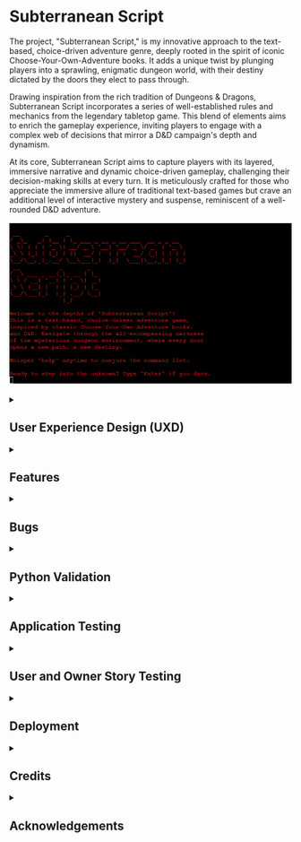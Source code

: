# Subterranean Script

The project, "Subterranean Script," is my innovative approach to the text-based, choice-driven adventure genre, deeply rooted in the spirit of iconic Choose-Your-Own-Adventure books. It adds a unique twist by plunging players into a sprawling, enigmatic dungeon world, with their destiny dictated by the doors they elect to pass through.

Drawing inspiration from the rich tradition of Dungeons & Dragons, Subterranean Script incorporates a series of well-established rules and mechanics from the legendary tabletop game. This blend of elements aims to enrich the gameplay experience, inviting players to engage with a complex web of decisions that mirror a D&D campaign's depth and dynamism.

At its core, Subterranean Script aims to capture players with its layered, immersive narrative and dynamic choice-driven gameplay, challenging their decision-making skills at every turn. It is meticulously crafted for those who appreciate the immersive allure of traditional text-based games but crave an additional level of interactive mystery and suspense, reminiscent of a well-rounded D&D adventure.

![Subterranean Script Start Screen](assets/images/readme/features/start-screen.png)

<details>
<summary><h2>User Experience Design (UXD)</h2></summary>

<details>
<summary><h3>Strategy</h3></summary>

<details>
<summary><h4>User Stories</h4></summary>

##### First Time Visitor Goals #####
##### Understanding Gameplay: #####
As a First Time user, I want to easily understand the main concept of the game and its gameplay mechanics.
##### Navigating Commands: #####
As a First Time user, I want to be able to effortlessly navigate through the game commands and decision-making processes.
##### Experiencing Narrative: #####
As a First Time user, I want to experience a compelling introduction to the game world and its narrative.

##### Returning Visitor Goals #####
##### Exploring New Content: #####
As a Returning user, I want to find and explore new paths, narratives, and experiences within the game that deepen my immersion.
##### Understanding Consequences: #####
As a Returning user, I want to see the consequences of my previous choices and understand how they shape my current gameplay.
##### Varied Experiences: #####
As a Returning user, I want the ability to reset the game or make different decisions, enabling varied experiences and outcomes.

#### Frequent Visitor Goals ####
##### Ongoing Adventure: #####
As a Frequent user, I want to continue my ongoing adventure, with the game storing my progress.
##### Updates and Developments: #####
As a Frequent user, I want to see if there are any new updates or developments in the game’s narrative or mechanics.
##### Social Interaction: #####
As a Frequent user, I want to share my gaming experience with others or compare my decisions and game outcomes with them.
</details>

<details>

<summary><h4>CLI Owner Goals</h4></summary>

##### Engaging Gameplay: #####
As a Command Line Application Owner, I want to offer an intuitive and immersive text-based adventure game that engages users and draws them into its narrative world.
##### User Notification: #####
As a Command Line Application Owner, I want to notify users of new game content or changes, keeping them interested and up-to-date.
##### Gathering Feedback: #####
As a Command Line Application Owner, I want to gather user feedback and experiences, which can be used to refine and expand the game.
##### Community Building: #####
As a Command Line Application Owner, I want to build a community of engaged players who are invested in the game's world and narrative.
##### Showcasing Creativity: #####
As a Command Line Application Owner, I want to be able to showcase the creative team behind the game, to promote their work and foster a deeper connection with the player base.
</details>

<details>
<summary><h4>Strategy Tradeoffs</h4></summary>

![Subterranean Script Tradeoff Table](assets/images/readme/uxd/strategy/subterranean_scipt_strategy-tradeoffs-table.png)

![Subterranean Script Tradeoff_Graph](assets/images/readme/uxd/strategy/subterranean_scipt_strategy_tradeoffs_graph.png)
</details>
</details>

<details>
<summary><h3>Scope</h3></summary>

#### Sprint 1 Features ####
- Intro to game.
- Player can pick up weapon.
- Player can choose a door to progress.
- Player can fight an enemy.
- Help text to educate the player.
#### Sprint 1 Requirement Types ####
- Languages: Python
- Library: [Colorma](https://pypi.org/project/colorama/).

#### Sprint 2 Features ####
- More dyanmic flavour text.
- Defend battle option so player can *stay in the pocket* for a counter-attack.
- Entities having special attack based off their *entiity_type*
- Longer game with more choices.
- Sound such as music and attack sounds.
- Update to 3.10 so switch statements are available.
#### Sprint 2 Requirement Types ####
- Languages: Python.
- Library: [PyAudio](https://pypi.org/project/PyAudio/).

#### Sprint 3 Features ####
- Ability to save.
- Adaptive difficulty levels.
- Player choices affect other people's games.
- Social mnedia presense.
- Monetisation.
#### Sprint 3 Requirement Types ####
- Languages: Python.
</details>

<details>
    <summary><h3>Structure</h3></summary>

Touchpoints - Command Line Interface

![Subterranean Script Information Architecture](assets/images/readme/uxd/structure/subterranean_script-information-architecture.png)

Whilst the player has the choice of left and right, this choice will be populated by a dictionary. This design will help for expansion in later scripts. In the first sprint I plan to have the first room and then a choice to enter the second room, but this diagram is an example of how it would be in the future.
</details>

<details>
    <summary><h3>Surface</h3></summary>

Colours will be based on the [Colorma](https://pypi.org/project/colorama/) library. They will be used to add to the atmosphere of the game.


<summary><h4>Technologies Used</h4></summary>

<details>
<summary><h5>Language</h5></summary>

- Python

</details>

<details>
<summary><h5>Websites, Software & other Tools</h5></summary>

- [Codeanywhere](https://codeanywhere.com/solutions/collaborate) This is was my IDE for the project.
- [CodePen](codepen.io) I used this to test code outside of [Codeanywhere](https://codeanywhere.com/solutions/collaborate) so that I didn't use up hours unnecessarily.
- [Git](https://git-scm.com/) Used to commit and push code to [Github](https://github.com/).
- [Github](https://github.com/) This was used as a remote repository.
- [Heroku](https://heroku.com) I used this to deploy my app.
- [PEP - Python](https://peps.python.org/pep-0008/) This was used to learn more about PEP-8.
- [Python Tutor](https://pythontutor.com/) Used to test logic of my code.
- [Conventional Commits](https://www.conventionalcommits.org/en/v1.0.0-beta.2/) Used to learn and stick to a conventional commit framework.
- [Photoshop](https://www.adobe.com/uk/products/photoshop.html) Used for readme images.
- [Text to ASCII](https://patorjk.com/software/taag/#p=display&f=Ogre&t=Subterrain%20) Used to create start screen ASCII.

</details>
</details>
</details>

<details>

<summary><h2>Features</h2></summary>

<details>

<summary><h3>Start Screen</h3></summary>

The Start Screen State serves as the introduction and entry point to the text-based adventure game "Subterranean Script." It's a combination of two phases that guide the player into the game world.

Initialisation Phase (handle_initialise method): This part displays the game's visually engaging ASCII title and presents a welcome message, providing players with a glimpse into the game's mysterious dungeon environment. It hints at the choice-driven nature of the game, inspiring comparisons to classic Choose-Your-Own-Adventure books and Dungeons & Dragons. It also informs the player that they can whisper 'help' at any time to view a list of commands. After presenting this information, the game transitions to the start state.

Start State (handle_start_state method): This state handles the next stage where the player is prompted to enter the game. The player must type 'enter' to proceed, reinforcing the thematic atmosphere of stepping into a dark and unknown world. If the input is valid, a foreboding message wishing the player "Good luck" is displayed, and the game moves to the character creation state. If the player enters anything other than 'enter,' a ValueError is raised, and the shadow-themed error message is printed to guide the player.

Together, these two stages form a cohesive starting experience, introducing players to the tone, setting, and mechanics of the game. The Start Screen State not only welcomes players but also challenges them to take the first step into an adventure filled with choices, mysteries, and uncertainties.

![Start Screen](assets/images/readme/features/start-screen.png)

</details>

<details>

<summary><h3>Name Input State</h3></summary>

The Name Input State is a critical stage in the game where the player is prompted to name their character. This state provides an opportunity for personalisation, setting the tone for the player's relationship with their character.

Valid Name Input: The player must enter a name consisting solely of alphabetic characters, not exceeding 20 characters, and not being 'exit'. If these conditions are met, the character's name is assigned, followed by a reflective print statement that appears to come from the character itself. The game then proceeds to roll and print the character's stats before transitioning to the room pickup state.

Invalid Name Input: If the player's input contains non-alphabetic characters or exceeds 20 characters, a ValueError is raised with an in-game themed error message to guide the player towards a valid name.

By weaving game mechanics with storytelling elements, the Name Input State establishes a connection between the player and their character while maintaining the immersive atmosphere of the game. It ensures that the character naming process is not only a functional requirement but also a meaningful step in the player's journey within the game world.

![Name Input](assets/images/readme/features/player-name-input.png)

</details>

<details>

<summary><h3>Pick Up Object State</h3></summary>

The Pick Up Object State manages the gameplay scenario when a player encounters an object they can collect. In this state, the player is faced with the choice to either 'pick up' or 'leave' the object.

![Pick Up Object](assets/images/readme/features/example-of-object-choice.png)

If the player chooses to 'pick up': The method processes a series of actions, such as making the object part of the character's stats and marking it as picked up. An emotional description is printed to engage the player, and the game transitions to the room door choice state.

![Stat Change](assets/images/readme/features/example-of-stat-change.png)

If the player decides to 'leave': A message is printed reflecting the character's resolve, and the game moves directly to the room door choice state.

For any other input: A ValueError is raised, accompanied by an error message guiding the player to make a valid choice.

This state intricately ties the player's decisions with the game's mechanics and storytelling, enhancing immersion and strategic planning.

</details>

<details>

<summary><h3>Choose Door State</h3></summary>

The Room Door Choice State represents a crucial juncture in the game where players are faced with the decision to choose between two doors: 'left' or 'right'. This moment encapsulates the essence of choice-driven gameplay, embodying the adventure's core mechanic of branching paths and the unknown consequences that lie beyond each decision.

Making a Choice: The player's input is processed, expected to be either 'left' or 'right'. The chosen direction determines the room they will discover, randomly selected from a predefined set of dungeon areas.

Discovering a Room: Upon making a valid choice, the player's chosen door opens to reveal a room with a specific name and description. This provides flavor text to the scenario, immersing the player in the mysterious dungeon environment and setting the stage for the next challenge.

Transition to the Fight State: The door choice state also includes a prompt that segues into the fight state, the next phase of gameplay where players must confront challenges within the room they've discovered.

Error Handling: If the player's input is anything other than 'left' or 'right', a ValueError is raised, and an atmospheric error message is printed to guide the player. This guidance, framed within the game's shadowy and mystical theme, maintains immersion even in the face of an incorrect choice.

The Room Door Choice State serves as a metaphorical crossroads within "Subterranean Script." It challenges players to make decisions without knowing what lies ahead, echoing the unpredictable and mysterious nature of the game's dungeon environment. By integrating thematic storytelling, user choice, and a transition to further gameplay challenges, this state effectively builds tension and engagement, keeping players invested in their adventure.

![Pick Up Object](assets/images/readme/features/example-door-choice.png)

</details>

<details>

<summary><h3>Battle State</h3></summary>

The Battle State within "Subterranean Script" is an intense and dynamic part of the game that pits the player's character against an enemy in a turn-based combat scenario. This state encapsulates the heart-pounding action of the dungeon experience, providing an engaging gameplay loop that challenges the player's decision-making and strategy.

Initialisation: A Fight object is created, and the initiative (who attacks first) is determined between the player and the enemy. Dodge flags are set to False at the beginning, meaning no one is prepared to dodge.

![Start Of Battle State](assets/images/readme/features/start-of-battle-state.png)

Turn-Based Combat: The battle ensues in turns until either the player or the enemy's hit points reach 0.

Player's Turn: If the player is the attacker, they are prompted to choose between 'quick' attack, 'heavy' attack, or 'dodge'. Each choice has implications for the attack's success, damage dealt, and the likelihood of dodging an incoming attack.
Enemy's Turn: If the enemy is the attacker, a random choice is made between the same set of actions ('quick', 'heavy', 'dodge'), and the chosen action is executed.
Attack Mechanics: The attack method within the Fight class is called to resolve the combat action. The attack's success and damage depend on the type of attack and whether the defender is dodging.

Dodge Mechanics: Both players and enemies can choose to dodge an attack. If successful, this move prevents damage in the following attack. Dodge flags are used to track whether a character is prepared to dodge.

![Dodge Mechanic](assets/images/readme/features/example-of-dodge-and-taking-damage-in-battle-state.png)

Switching Turns: After each turn, the attacker and defender switch roles, and the dodge flags are reset.

Resolution and Transitions: When the battle ends, victory or defeat messages are printed based on the outcome. Thematic flavor text conveys the aftermath of the battle, enhancing immersion.

Victory: If the enemy is defeated, a victory message emphasises the intensity of the battle and hints at the mysterious nature of the dungeon.
Defeat: If the player is defeated, a defeat message conveys the dramatic end and the triumph of the enemy.
Game Reset: After the fight concludes, the game resets, and the player is transitioned back to the character creation state, allowing them to start anew.

![Attack And Game Reset](assets/images/readme/features/example-of-dealing-damage-winning-fight-and-game-loop.png)

The Battle State's complexity and depth lie in the interplay between choice and randomness, strategy, and adaptability. By weaving together mechanics of attack, dodge, and turn-based dynamics, this state creates a thrilling and unpredictable combat experience. The detailed feedback and atmospheric text further deepen the immersion, making each battle a memorable and integral part of the overall dungeon adventure.

</details>

<details>

<summary><h3>Help and Universal Commands</h3></summary>

Within "Subterranean Script," the player might need guidance on their available options or access to certain universal commands that are applicable across different game states. These functionalities are managed by two distinct methods: print_help and handle_universal_commands.

1. Help State (print_help method)
The Help State provides contextual assistance to players, offering tailored guidance based on the current and previous states of the game.

Basic Structure: The method begins with a thematic introduction, signaling that the player is seeking assistance from the shadows of the dungeon. It then provides general commands like 'Return' and 'Exit'.
Contextual Guidance: Depending on the player's location or situation within the game, specific commands and information are provided. These might include navigation options, combat actions, character creation instructions, etc.
Return to Gameplay: The help text encourages players to 'Return' to resume their previous action or to explore additional options pertinent to their current situation.
The help text effectively serves as a dynamic guide, adjusting its content to match the player's needs at any given point in the game.

![Help State](assets/images/readme/features/example-of-help-state.png)

2. Universal Commands State (handle_universal_commands method)
The Universal Commands State handles common commands that can be invoked in various game states, adding consistency and flexibility to the player's control scheme. The recognised universal commands include:

- 'help': Transitions to the Help State, where players receive information on available commands based on their current situation.
- 'stats': If the player's name has been initialised, this command displays the character's statistics and provides the option to 'return' to the previous state.
![Stat State](assets/images/readme/features/example-of-stat-state.png)
- 'exit': Allows the player to exit the game with a thematic farewell message.
- 'return': Enables the player to return to the previous state from the 'help' or 'stats' screens, ensuring a smooth navigation experience.

These universal commands add an extra layer of accessibility and usability, allowing players to call upon essential functions from nearly any point in the game.

</details>

<details>

<summary><h3>Built to be Scalable</h3></summary>

The scalability of the project is largely derived from the thoughtful use of data structures, such as dictionaries to contain entities like enemies and dungeon areas, and classes to represent characters and enemies. By organising data into well-defined structures, it will easier to manage, expand, and modify various aspects of the game, as detailed below:

1. Integration with Classes:
My project's use of classes for character and enemy modelling complements the dictionary-based approach. Classes encapsulate behaviours, making it easy for me to define how characters interact with objects or enemies. By combining classes with rich data structures, I've set the project to offer seamless integration of content and logic, making the system adaptable and scalable.

2. Making Enemies Feel Different:
The current structure of the enemy dictionary sets the stage for customisation, allowing for further differentiation among enemies. Here's how I can accomplish this:

Behavioural Patterns: By implementing different AI behaviours or attack patterns for various enemy types, I can create a more diversified combat experience. This can be done by adding methods to the enemy class or adding attributes to the dictionary that describe specific actions or responses in given situations.

Visual Representation: I can associate different sprites or visual effects with different enemies. By linking an image or visual identifier to each enemy in the dictionary, I can render unique appearances for each creature quickly.

Sound Effects: Integrating unique sounds for different enemies can enhance the immersive experience. Associating specific audio files or sound effects with particular enemies in the dictionary can achieve this.

Special Abilities: Introducing unique abilities or special attacks for specific enemies can make encounters more engaging. Adding an "abilities" list to the enemy dictionaries and implementing corresponding methods in the enemy classes will allow for this differentiation.

3. Room Definition:
Another use of dictionaries can be found in defining the dungeon's rooms within my project. I've structured the ROOMS dictionary in layers, with each room possessing specific attributes like "name," "description," and "prompt." This layered approach enables me to add new rooms or modify existing ones easily, allowing for the dynamic scaling of the dungeon as the game evolves.

4. Object Management:
I've also used dictionaries to manage objects that can be found in different layers of the dungeon. These objects have specific attributes like "name" and "description," and even stat changes, making them vital to the gameplay. By organising these objects within dictionaries, I've made it simple to add new items or modify existing ones without altering the core game code.

</details>
</details>

<details>
<summary><h2>Bugs</h2></summary>

<h3>Known Bugs</h3>

<h3>Fixed Bugs</h3>

- [Capitals would break the code](https://github.com/CharlieMcGoldrick/ci-ms3-subterranean-script/commit/e0b020b549f640894155544333df3c019e52df51) - I added the `.lower()` method so that errors aren't raised if the player types in capitals.
- [While loop when starting game](https://github.com/CharlieMcGoldrick/ci-ms3-subterranean-script/commit/5f8982a29fd6b20bbdea8996b0b84b698e3fdbcb) - Start screen was stuck in an infinite loop due to being in `While True:`.
- [ASCII escape sequence](https://github.com/CharlieMcGoldrick/ci-ms3-subterranean-script/commit/ebc8f6959027033d0721d9ec553968c33d7ca977) - I added more characters to ensure the 'escape sequence' error wasn't displayed, whilst maintaing the shape of the text.
- [Ensure player can't enter stat state until a certain point](https://github.com/CharlieMcGoldrick/ci-ms3-subterranean-script/commit/cb7907dcd04ec04c59e6e82bfa6fb98123a42f0e) - Add logic so that the `stat` state can't be entered.
- [Inifnite Loop](https://github.com/CharlieMcGoldrick/ci-ms3-subterranean-script/commit/fced12a8a11efee073fada6819e530a2951ce7aa) - Conditional was looking for words with uppercase first letters, but the input was being converted to lowercase so there was a loop. Changing these words to be lowercase fixed this.
- [Flavour text appearing after user input](https://github.com/CharlieMcGoldrick/ci-ms3-subterranean-script/commit/a97b74195755d1d993146e209c102fc78dac0706) - Moved the order of the flavour text.
- [Weapon wasn't being randomly selected](https://github.com/CharlieMcGoldrick/ci-ms3-subterranean-script/commit/f1fe7925198d443264353799247d5a07fc341112) - `weapon_choice` was getting applied in the `get_prompt method`, so I changed it to being handled in the `handle_room_pickup` method.
- [Weapon generated multiple times](https://github.com/CharlieMcGoldrick/ci-ms3-subterranean-script/commit/0d4f7f5ec4bac23a2459069b4d0f15dd57b67075) - Weapon was being generated multiple times if the user went back to the `ROOM_PICKUP_FIRST_LAYER`, so I changed it to only generate a weapon from the dictionary randomly if the `self.object.choice` hadn't been made.
- [Unreachable and redundant code](https://github.com/CharlieMcGoldrick/ci-ms3-subterranean-script/commit/417a5cea6fd87bb1521b6d7d1e77e91a97e5d87d) - Code was unreachable and actually redundant, so I removed it.
- [Unnecessary code in regards to Stat Rolling](https://github.com/CharlieMcGoldrick/ci-ms3-subterranean-script/commit/df7528a81abbf576860b97454e248ec77f981560) - Removed unnecessary assignment of rolled stats. The method now directly modifies the character's attributes.
- [Handle invalid room pickup input](https://github.com/CharlieMcGoldrick/ci-ms3-subterranean-script/commit/b7585022bccd4cb787bc990a1f139ef83a3b0bd2) - Added error handling in the `handle_room_pickup` method to gracefully handle situations when the user enters an invalid choice. Instead of raising an exception, it now prints a meaningful error message, guiding the user to make a valid choice.
- [Weapon assignment in room pickup](https://github.com/CharlieMcGoldrick/ci-ms3-subterranean-script/commit/cead17bf4779ec30fefecf7d0815be913df837cf) - Removed the unnecessary use of `self` in object choice during room pickup handling. The weapon assignment now directly uses the randomly chosen object, ensuring that the character's weapon is correctly assigned.
- [Stat changes not being applied](https://github.com/CharlieMcGoldrick/ci-ms3-subterranean-script/commit/614e8d3a0144da6d749860ffd60b5d67b24a5d2e) - Stat changes from picking up objects were printing initially but weren't actually getting applied, so printing stats again wouldn't show them. Added attribute to ensure this is something that can be tracked throughout the game.
- [Redunant .lower method](https://github.com/CharlieMcGoldrick/ci-ms3-subterranean-script/commit/d7956f94b99c12d2dd1233e4d7ef59cbdcc29406) - The `.lower()` method is being handled elsewhere so having the method elsewhere for the `user_input` was redundant.
- [Add try/except block to room choice](https://github.com/CharlieMcGoldrick/ci-ms3-subterranean-script/commit/3363410c66ce07cd5e2a4bda9eda0c2a57a8be2d) - Added a try/except block to handle user inputs.
- [Printed lines above 24](https://github.com/CharlieMcGoldrick/ci-ms3-subterranean-script/commit/c18c49435b2959074893ce38bace913296c6c6af) - I removed some of the flavour text so that the printed lines didn't exceed 24 lines.
- [Varied naming convention](https://github.com/CharlieMcGoldrick/ci-ms3-subterranean-script/commit/ed4f748ee9f7341934b93740170027d0cc4287b6) - I had `type` instead of `entity_type`, in my enemies.py file. I added entity_ so that the naming convention is consistent.
- [Enemies spawning incorrectly due to room choice handling](https://github.com/CharlieMcGoldrick/ci-ms3-subterranean-script/commit/e3b63be6d469bc4d8929ae7bee2fb2d8cc583e5e) - Replaced `room_choice` with `room_choice_name' and `room_choice_dict` to correctly handle the room selection. Also modified the `specific_enemy` retrieval to correctly access the specific enemy according to the current room.
- [Update battle handling logic](https://github.com/CharlieMcGoldrick/ci-ms3-subterranean-script/commit/37d37bcff1d74ed041feee5be545f0245d62daa9) - Add appropriate code so if an enemy doesn't already exist, it generates a new one based on the current room's name. Then, it initiates or continues the battle by calling the handle_battle method with the user's input, player character, and the enemy instance.
- [Ensure battle logic loops based on user input](https://github.com/CharlieMcGoldrick/ci-ms3-subterranean-script/commit/9499e090b9b2c26d6605bbce13e1ab7d8c867fb6) - The battle logic would play out until one of the entities died, so I added user_input to be within the correct logic so that each phase of the battle waits for `user_input`.
- [Unwanted user prompt in transition to fight state](https://github.com/CharlieMcGoldrick/ci-ms3-subterranean-script/commit/0ea1c9062d7a751365e78b5a09b1a9ba16a38956) - Modified the main loop in the `class Game` to only prompt for user input when required based on the current game state. This fixes an issue where an extra newline was being printed when transitioning to the fight state, requiring the user to press enter before the fight started. Now, the fight prompt is printed directly to the console without requiring additional input from the user.
- [Inf loop in battle func by resetting userinput](https://github.com/CharlieMcGoldrick/ci-ms3-subterranean-script/commit/81910a4995aed8eb8789c1a88a2f96039474cbd4) - The infinite loop issue in the battle function was caused by the persistence of the `user_input` throughout the loop iterations. If the player chose to dodge once, the `defender_dodging` would always evaluate to `True` for all subsequent enemy turns.
- [Entities health being double printing](https://github.com/CharlieMcGoldrick/ci-ms3-subterranean-script/commit/86b97b2d3f86e10d7435026bd6d9e1f55b55c28e) - Moved the print statement for player and enemy HP outside the nested conditionals in the `handle_battle` method. This ensures that the HP values are printed only once per turn, correcting the previous behavior where they were printed twice when the dodge command was input.
- [Missing parenthesis in battle func](https://github.com/CharlieMcGoldrick/ci-ms3-subterranean-script/commit/20c33764b2c13cbad940e516cd426175c7746d30) - A missing parenthesis was found in the handle_battle function, which led to a syntax error.
- [Ensure proper handling of dodging](https://github.com/CharlieMcGoldrick/ci-ms3-subterranean-script/commit/b3c7cdd0114e6a10401b7eacbebd54f0955aeba3) - When dodge was typed the player would sometimes attack so I added flag to ensure this doesn't happen.
- [Ensure object choice persits once chosen](https://github.com/CharlieMcGoldrick/ci-ms3-subterranean-script/commit/43b0ed2d7e72e1ed48bb0fb618b241c68c07abc3) - In the original code, the object choice was randomly selected but not consistently referenced throughout the function, leading to potential inconsistencies in the user experience.
- [Ensure reference to enemy is correct in battle func](https://github.com/CharlieMcGoldrick/ci-ms3-subterranean-script/commit/b3c7cdd0114e6a10401b7eacbebd54f0955aeba3) - I was referencing the `enemy_instance` in my code instead of `enemy`.
- [Ensure player doesn't get stuck in loop](https://github.com/CharlieMcGoldrick/ci-ms3-subterranean-script/commit/4c40ac1b707297ccd7f2a3cce86d80a3b7bcb60e) - If the user went into the help state and then into the stat state and typed return they would go back to the help state but then return would move them back to the stat state, and so on. So I changed the way general game states states are handled to stop this from happening.

</details>

<details>
<summary><h2>Python Validation</h2></summary>

I used the [PEP-8 Validator](https://pep8ci.herokuapp.com/) to validate the Python code used in this application. Below you can see the success of each file in the project.

<details>
<summary><h3>run.py</h3></summary>

![run.py](assets/images/readme/validation/run_py-file-pep8-pass.png)

</details>

<details>
<summary><h3>game_states.py</h3></summary>

![game_states.py](assets/images/readme/validation/game-states_py-file-pep8-pass.png)

</details>

<details>
<summary><h3>dungeon_areas.py</h3></summary>

![dungeon_area.py](assets/images/readme/validation/dungeon-areas_py-file-pep8-pass.png)

</details>

<details>
<summary><h3>enemies.py</h3></summary>

![enemies.py](assets/images/readme/validation/enemies_py-file-pep8-pass.png)

</details>

<details>
<summary><h3>objects.py</h3></summary>

![objects.py](assets/images/readme/validation/objects_py-file-pep8-pass.png)

</details>

<details>
<summary><h3>utilities.py</h3></summary>

![utilities.py](assets/images/readme/validation/utilities_py-file-pep8-pass.png)

</details>
</details>

<details>
<summary><h2>Application Testing</h2></summary>

<details>
<summary><h3>START SCREEN</h3></summary>

1. Expected - `INITIALISE` state is expected to load when the user opens the app, with the `GAME_START` state (user input) below it.
2. Testing  - Tested the feature by loading the app.
3. Result   - The feature responded as expected.
</details>

<details>
<summary><h3>GAME START STATE</h3></summary>

1. Expected - Typing *Enter* is expected to transition to the `CHARACTER_CREATION` state. Typing anything other than *Enter* will give them a prompt telling them what to do and gives them the previous prompt afterwards.
2. Testing  - Tested the feature by typing *Enter*. Capitlisation doesn't matter due to *.lower() method*.
            - Tested the feature by typing other strings, number & symbols into *user input* which raise the correct `ValueError`.
3. Result   - The feature responded as expected.

</details>

<details>
<summary><h3>CHARACTER CREATION STATE</h3></summary>

1. Expected - Typing a string that doesn't exceed 20 characters will proceed to the `ROOM_PICKUP_FIRST_LAYER` state. Typing anything other than a string will throw one `ValueError` and reprint the original prompt and typing a string longer than 20 character will throw a separate `ValueError`.
2. Testing  - Tested the feature by typing a string under 20 character which transitioned to the correct state. Capitlisation doesn't matter due to *.lower() method*.
            - Tested the feature by typing in anything other than a string which raises the correct `ValueError` and reprints the state's prompt.
            - Tested the feature by typing in a string longer than 20 characters which raises the correct `ValueError` and reprints the state's prompt.
3. Result   - The feature responded as expected

</details>

<details>
<summary><h3>ROOM PICKUP FIRST LAYER</h3></summary>

1. Expected - The user's entered name will get reprinted and their stats will get rolled. A weapon should be randomly selected from a dictionary. The user is then prompted to *Pick Up* or *Leave* the weapon. Anything else typing in should raise the correct `ValueError` and the prompt gets reprinted. If the correct keyword is typed in then it should transition to the `ROOM_DOOR_CHOICE_FIRST_LAYER` state.
2. Testing  - Tested the feature by typing *Pick Up* which transitions to the correct state. Capitlisation doesn't matter due to *.lower() method*.
            - Tested the feature by typing *Leave* which transitions to the correct state. Capitlisation doesn't matter due to *.lower() method*.
            - Tested the feature by typing in anything other than these keywords which raises the correct `ValueError` and reprints the state's prompt.
3. Result   - The feature responded as expected

</details>

<details>
<summary><h3>ROOM DOOR CHOICE FIRST LAYER</h3></summary>

1. Expected - If the user enters *Pick Up* the stats will be printed with an update to stats based on the weapon and the correct weapon should be apployed. *Leave* will print the stats without any stat change. Either choice will then prompt the user to pick between the *Left* or *Right* door. Either choice will transition to the `FIGHT_SECOND_LAYER` state.
2. Testing  - Tested the feature by typing *Left* which transitions to the correct state. Capitlisation doesn't matter due to *.lower() method.
            - Tested the feature by typing *Right* which transitions to the correct state. Capitlisation doesn't matter due to *.lower() method.
            - Tested the feature by typing in anything other than these keywords which raises the correct `ValueError` and reprints the state's prompt.
3. Result   - The feature responded as expected

</details>

<details>
<summary><h3>FIGHT SECOND LAYER</h3></summary>

1. Expected - Either choice should pick a room randomly based on a dictionary and based on the room that gets picked an enemy will be randomly spawned from a dictionary of `COMMON_ENEMIES` (spawned in any room) or `SPECIFIC_ENEMIES`. The prompt text should be correctly populated from these random choices and then the user should be prompted to fight after the player's and enemies' HP is correctly printed. The choices are to 'Quick' attack, 'Heavy' attack or 'Dodge'. The player and enemy will take turns, with the enemy randomly choosing the same choices. Damage should be applied to the HP when either entity hits. When either entity reach 0 HP, the `handle_battle` method should end by printing relevant text and restarting the game, by transitioning back to the `CHARACTER_CREATION` state.
2. Testing  - Tested the feature by typing *Dodge* and the player correctly holds their move, increasing their AC to hopefully dodge the next attack. This works when the enemy choose *Dodge* too.       Capitlisation doesn't matter due to *.lower() method.
            - Tested the feature by typing *Quick* where the player then proceeds to unleash a quick attack. Damage is correctly applied when either entity chooses this attack. Capitlisation doesn't matter due to *.lower() method.
            - Tested the feature by typing *Heavy* where the player then proceeds to unleash a heavy attack. Damage is correctly applied when either entity chooses this attack. Capitlisation doesn't matter due to *.lower() method.
            - Tested the feature by seeing each entity win, where the correct text get's printed based on the users success or defeat. The game then transition correclty.
3. Result   - The feature responded as expected

</details>

<details>
<summary><h3>LOOP</h3></summary>

1. Expected - After the battle is won or lost, the game should clear any changes made in the previous iteration and start from scratch.
2. Testing  - Tested the feature by typing playing through multiple iterations to make sure anything set in the previous iteration wasn't carried through to the new one.
3. Result   - The feature responded as expected

</details>

<details>
<summary><h3>UNIVERSAL COMMANDS</h3></summary>

<details>
<summary><h4>HELP</h4></summary>

1. Expected - *Help* can be typed at almost all points in the game, except during the `handle_battle` method. It should display relevant information based on the state the user is currently in.
2. Testing  - Tested the feature by typing *Help* in every possible state, and the relevant commands appear in each state. Capitlisation doesn't matter due to *.lower() method.
            - Tested the feature by typing *Help* in the `handle_battle` method where it doesn't work.
3. Result   - The feature responded as expected.

</details>

<details>
<summary><h4>STATS</h4></summary>

1. Expected - Typing *Stats* should display them once the stats have been rolled (After `CHARACTER_CREATION` state), except during the `handle_battle` method. It should display the up-to date stats, such as the stat changes from picking up an object. 
2. Testing  - Tested the feature by typing *Stat* in every state where avaliable, and the up-to date stats appear as expected. Capitlisation doesn't matter due to *.lower() method.
3. Result   - The feature responded as expected.

</details>

<details>
<summary><h4>RETURN</h4></summary>

1. Expected - Typing *Return* while in the `HELP` or `CHARACTER_STATS` stat should return the *Layer State* that they were originally in.
2. Testing  - Tested the feature by typing *Return* in from the `HELP` and `CHARACTER_STATS` state when entering them from all available stats. Capitlisation doesn't matter due to *.lower() method.
3. Result   - The feature responded as expected

</details>

<details>
<summary><h4>RETURN</h4></summary>

1. Expected - Typing *Exit* anywhere in the game apart from the `handle_battle` method should print some text and exit the game
2. Testing  - Tested the feature by typing *Exit* in all relevant states, which exited as expected.
3. Result   - The feature responded as expected

</details>

</details>


</details>
</details>

<details>
<summary><h2>User and Owner Story Testing</h2></summary>

***First Time Visitor Goals***
Understanding Gameplay:
- As a First Time user, I want to easily understand the main concept of the game and its gameplay mechanics.
- ***I believe I have acheived this via the simple inputs and the *Help* state giving relevant commands throughout the game.***

Navigating Commands:
- As a First Time user, I want to be able to effortlessly navigate through the game commands and decision-making processes.
- ***There are only a few inputs that the user needs to use to navigate through each state, all of which are correctly signposted to the user.***

Experiencing Narrative:
- As a First Time user, I want to experience a compelling introduction to the game world and its narrative.
- ***Through the flavour text, I believe I've created the right tone for the game, and an excellent starting point for an engaging narrative.***

***Returning Visitor Goals***
Exploring New Content:
- As a Returning user, I want to find and explore new paths, narratives, and experiences within the game that deepen my immersion.
- ***There is lots more to do with this but I think the random object, enemy and room choices can keep the game fresh.***

Understanding Consequences:
- As a Returning user, I want to see the consequences of my previous choices and understand how they shape my current gameplay.
- ***Also a lot more to do with this but I have the skeleton laid out. The user can see that their object choice changed their stats and certain decision in the battle will give different results.***

Varied Experiences:
- As a Returning user, I want the ability to reset the game or make different decisions, enabling varied experiences and outcomes.
- ***The game is built to reset whether the player wins the battle or loses. There are further narrative reasons for this which I didn't get a chance to lay out, but again the foundations are there. The plan is to have the user discover bodies in the various rooms which will have various letters from the users name randomly etched on their arm. Giving the idea that they've been at this for a long time.***

***Frequent Visitor Goals***
Ongoing Adventure:
- As a Frequent user, I want to continue my ongoing adventure, with the game storing my progress.
- ***This is something I will need to work on going forwards, and wasn't on the list for sprint 1.***

Updates and Developments:
- As a Frequent user, I want to see if there are any new updates or developments in the game’s narrative or mechanics.
- ***This wasn't going to be possible for sprint 1 but I have an excellent starting point to continue building.***

Social Interaction:
- As a Frequent user, I want to share my gaming experience with others or compare my decisions and game outcomes with them.
- ***The idea here is to have the app on a website with a forum so people can share their experiences. Also wasn't important for sprint 1.***

CLI Owner Goals
Engaging Gameplay:
- As a Command Line Application Owner, I want to offer an intuitive and immersive text-based adventure game that engages users and draws them into its narrative world.
- ***Sprint 1 was mostly focused on the code and features, but I believe it achieves this to an extent.***

User Notification:
- As a Command Line Application Owner, I want to notify users of new game content or changes, keeping them interested and up-to-date.
- ***This would also be achieved by the site that I previous mentioned.***

Gathering Feedback:
- As a Command Line Application Owner, I want to gather user feedback and experiences, which can be used to refine and expand the game.
- ***This would need a webiste or a social media presence.***

Community Building:
- As a Command Line Application Owner, I want to build a community of engaged players who are invested in the game's world and narrative.
- ***Outside of the scope of sprint 1 as it's important to build something good first and then the players will be attracted to quality.***

Showcasing Creativity:
- As a Command Line Application Owner, I want to be able to showcase the creative team behind the game, to promote their work and foster a deeper connection with the player base.
- ***Something more achievable with a website and/or social media presence.***

</details>

<details>
<summary><h2>Deployment</h2></summary>

***Clone a GitHub Repository***
To make a clone of this repository, follow these steps:
Login to your GitHub account.
1. Go to the repository by visiting the link: [Charlie McGoldrick Github - Subterranean Script Repo](https://github.com/CharlieMcGoldrick/ci-ms3-subterranean-script).
2. Click the "Code" button and then use the copy button next to the link to copy the link.
3. In your IDE of choice, open a new terminal and use the following clone command: git clone `https://github.com/CharlieMcGoldrick/ci-ms3-subterranean-script`.
4. You will now have a copy of the repository in you local version.

***Forking the GitHub Repository***
To fork this repository, follow these steps:
1. Log in to your GitHub account.
2. Go to the repository you want to fork, which is located at: [Charlie McGoldrick Github - Subterranean Script Repo](https://github.com/CharlieMcGoldrick/ci-ms3-subterranean-script).
3. In the top-right corner of the repository page, click on the "Fork" button
4. GitHub will prompt you to select where you want to fork the repository. Choose your personal account or organization.
5. Wait for the forking process to complete. Once it's done, you will be redirected to your forked repository under your GitHub account.

NOTE: Any changes pushed to the main branch automatically show up on the website.

***Heroku***
To host the app, I used Heroku. Follow the steps below for deployment:
1. Clone or fork [Charlie McGoldrick Github - Subterranean Script Repo](https://github.com/CharlieMcGoldrick/ci-ms3-subterranean-script).
2. Log into your Heroku account.
3. Click the *New* button and then click *Create new app*.
4. Give the app a name, choose your desired region and click the *Create app* button.
5. Navigate to *Settings* and click *Add buildpack*.
6. Add *Python* and then *Nodejs*.
7. Navigate to the *Deploy* tab and choose your *Deployment method*.
8. Find the repository you want to use.
9. Choose the correct branch
10. Click the *Deploy Branch* button

NOTE: You might want to turn on *Enable Automatic Deploys*

</details>



<details>
<summary><h2>Credits</h2></summary>

- [Python Docs](https://docs.python.org/3/) Used to learn more about Python.
    - [Python Docs - Random](https://docs.python.org/3/library/random.html) For help with the random module.
    - [Python Docs - Exceptions](https://docs.python.org/3/library/exceptions.html) For help with try/except syntax.
    - [Python Docs - @staticmethod](https://docs.python.org/3/library/functions.html#staticmethod) For help with @staticmethod.
    - [Python Docs - Super](https://docs.python.org/3/library/functions.html#super) For help with super proxy object.
- [NumPy](https://numpydoc.readthedocs.io/en/latest/format.html) For help with NumPy Style Docstrings.
- [Colorama](https://pypi.org/project/colorama/) For help with Colorama Syntax.
- [D&D](https://dnd.wizards.com/what-is-dnd/basic-rules) Inspiration for how to handle stats and rolls.
- [Text to ASCII](https://patorjk.com/software/taag/#p=display&f=Ogre&t=Subterrain%20) Used to create start screen ASCII.
</details>

<details>
<summary><h2>Acknowledgements</h2></summary>

- Thank you to my mentor; Graeme Taylor and Code Institute (including the Slack community), for the great support, advice, and guidance.
- Thank you to my friends and family for their patience and understanding whilst working on this project.
</details>
